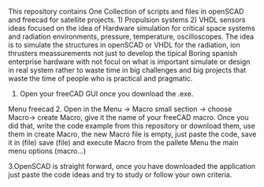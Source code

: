 This repository contains One Collection of scripts and files in openSCAD and freecad for satellite projects. 1) Propulsion systems 2) VHDL sensors ideas focused on the idea of Hardware simulation for critical space systems and radiation environments, pressure, temperature, oscilloscopes. The idea is to simulate the structures in openSCAD or VHDL for the radiation, ion thrusters meassurements not just to develop the tipical Boring spanish enterprise hardware with not focul on what is important simulate or design in real system rather to waste time in big challenges and big projects that waste the time of people who is practical and pragmatic. 

1. Open your freeCAD GUI once you download the .exe.

Menu freecad
2. Open in the Menu -> Macro small section -> choose Macro-> create Macro, give it the name of your freeCAD macro. Once you did that, write the code example from this repository or download them, use them in create Macro, the new Macro file is empty, just paste the code, save it in (file) save (file) and execute Macro from the pallete Menu the main menu options (macro...)

3.OpenSCAD is straight forward, once you have downloaded the application just paste the code ideas and try to study or follow your own criteria.
